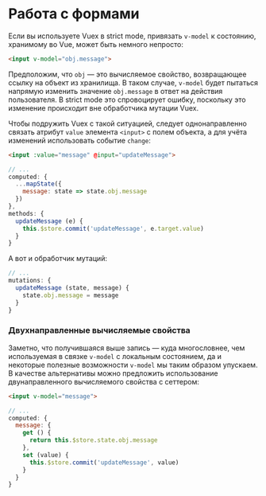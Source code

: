 # Работа с формами

Если вы используете Vuex в strict mode, привязать `v-model` к состоянию, хранимому во Vue, может быть немного непросто:

```html
<input v-model="obj.message">
```

Предположим, что `obj` — это вычисляемое свойство, возвращающее ссылку на объект из хранилища. В таком случае, `v-model` будет пытаться напрямую изменить значение `obj.message` в ответ на действия пользователя. В strict mode это спровоцирует ошибку, поскольку это изменение происходит вне обработчика мутации Vuex.

Чтобы подружить Vuex с такой ситуацией, следует однонаправленно связать атрибут `value` элемента `<input>` с полем объекта, а для учёта изменений использовать событие `change`:

```html
<input :value="message" @input="updateMessage">
```

```js
// ...
computed: {
  ...mapState({
    message: state => state.obj.message
  })
},
methods: {
  updateMessage (e) {
    this.$store.commit('updateMessage', e.target.value)
  }
}
```

А вот и обработчик мутаций:

```js
// ...
mutations: {
  updateMessage (state, message) {
    state.obj.message = message
  }
}
```

### Двухнаправленные вычисляемые свойства

Заметно, что получившаяся выше запись — куда многословнее, чем используемая в связке `v-model` с локальным состоянием, да и некоторые полезные возможности `v-model` мы таким образом упускаем. В качестве альтернативы можно предложить использование двунаправленного вычисляемого свойства с сеттером:

```html
<input v-model="message">
```

```js
// ...
computed: {
  message: {
    get () {
      return this.$store.state.obj.message
    },
    set (value) {
      this.$store.commit('updateMessage', value)
    }
  }
}
```
